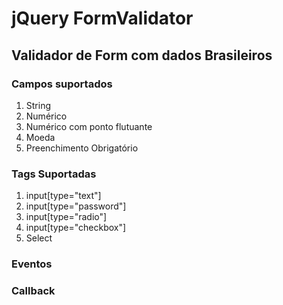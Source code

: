 # jQuery FormValidator

## Validador de Form com dados Brasileiros

### Campos suportados

1. String
2. Numérico
3. Numérico com ponto flutuante
4. Moeda
5. Preenchimento Obrigatório

### Tags Suportadas

1. input[type="text"]
2. input[type="password"]
3. input[type="radio"]
4. input[type="checkbox"]
5. Select

### Eventos

### Callback
